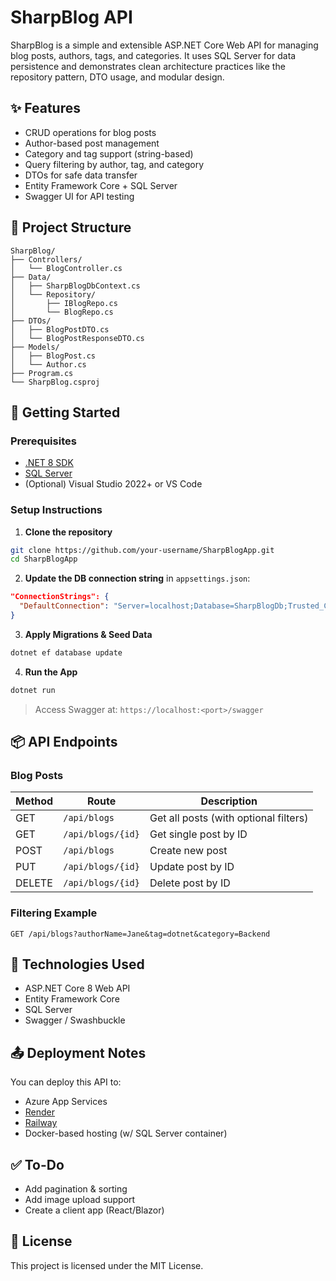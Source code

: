 ﻿# SharpBlog API

SharpBlog is a simple and extensible ASP.NET Core Web API for managing blog posts, authors, tags, and categories. It uses SQL Server for data persistence and demonstrates clean architecture practices like the repository pattern, DTO usage, and modular design.

## ✨ Features

- CRUD operations for blog posts  
- Author-based post management  
- Category and tag support (string-based)  
- Query filtering by author, tag, and category  
- DTOs for safe data transfer  
- Entity Framework Core + SQL Server  
- Swagger UI for API testing  

## 📁 Project Structure

```
SharpBlog/
├── Controllers/
│   └── BlogController.cs
├── Data/
│   ├── SharpBlogDbContext.cs
│   └── Repository/
│       ├── IBlogRepo.cs
│       └── BlogRepo.cs
├── DTOs/
│   ├── BlogPostDTO.cs
│   └── BlogPostResponseDTO.cs
├── Models/
│   ├── BlogPost.cs
│   └── Author.cs
├── Program.cs
└── SharpBlog.csproj
```

## 🚀 Getting Started

### Prerequisites

- [.NET 8 SDK](https://dotnet.microsoft.com/download)
- [SQL Server](https://www.microsoft.com/en-us/sql-server/)
- (Optional) Visual Studio 2022+ or VS Code

### Setup Instructions

1. **Clone the repository**

```bash
git clone https://github.com/your-username/SharpBlogApp.git
cd SharpBlogApp
```

2. **Update the DB connection string** in `appsettings.json`:

```json
"ConnectionStrings": {
  "DefaultConnection": "Server=localhost;Database=SharpBlogDb;Trusted_Connection=True;TrustServerCertificate=True;"
}
```

3. **Apply Migrations & Seed Data**

```bash
dotnet ef database update
```

4. **Run the App**

```bash
dotnet run
```

> Access Swagger at: `https://localhost:<port>/swagger`

## 📦 API Endpoints

### Blog Posts

| Method | Route           | Description               |
|--------|------------------|---------------------------|
| GET    | `/api/blogs`     | Get all posts (with optional filters) |
| GET    | `/api/blogs/{id}`| Get single post by ID     |
| POST   | `/api/blogs`     | Create new post           |
| PUT    | `/api/blogs/{id}`| Update post by ID         |
| DELETE | `/api/blogs/{id}`| Delete post by ID         |

### Filtering Example

```http
GET /api/blogs?authorName=Jane&tag=dotnet&category=Backend
```

## 🧠 Technologies Used

- ASP.NET Core 8 Web API  
- Entity Framework Core  
- SQL Server  
- Swagger / Swashbuckle   

## 📤 Deployment Notes

You can deploy this API to:

- Azure App Services 
- [Render](https://render.com/)
- [Railway](https://railway.app/)
- Docker-based hosting (w/ SQL Server container)

## ✅ To-Do

- Add pagination & sorting
- Add image upload support
- Create a client app (React/Blazor)

## 📄 License

This project is licensed under the MIT License.
